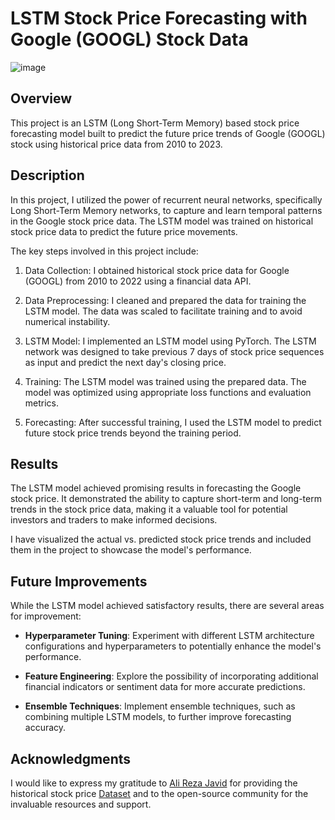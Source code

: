 # LSTM Stock Price Forecasting with Google (GOOGL) Stock Data

![image](https://github.com/Rajvira10/LSTM-GoogleStocks/assets/72084907/e1dd9287-3b59-40a9-ae7f-0adde84b927d)

## Overview

This project is an LSTM (Long Short-Term Memory) based stock price forecasting model built to predict the future price trends of Google (GOOGL) stock using historical price data from 2010 to 2023.

## Description

In this project, I utilized the power of recurrent neural networks, specifically Long Short-Term Memory networks, to capture and learn temporal patterns in the Google stock price data. The LSTM model was trained on historical stock price data to predict the future price movements.

The key steps involved in this project include:

1. Data Collection: I obtained historical stock price data for Google (GOOGL) from 2010 to 2022 using a financial data API.

2. Data Preprocessing: I cleaned and prepared the data for training the LSTM model. The data was scaled to facilitate training and to avoid numerical instability.

3. LSTM Model: I implemented an LSTM model using PyTorch. The LSTM network was designed to take previous 7 days of stock price sequences as input and predict the next day's closing price.

4. Training: The LSTM model was trained using the prepared data. The model was optimized using appropriate loss functions and evaluation metrics.

5. Forecasting: After successful training, I used the LSTM model to predict future stock price trends beyond the training period.

## Results

The LSTM model achieved promising results in forecasting the Google stock price. It demonstrated the ability to capture short-term and long-term trends in the stock price data, making it a valuable tool for potential investors and traders to make informed decisions.

I have visualized the actual vs. predicted stock price trends and included them in the project to showcase the model's performance.

## Future Improvements

While the LSTM model achieved satisfactory results, there are several areas for improvement:

- **Hyperparameter Tuning**: Experiment with different LSTM architecture configurations and hyperparameters to potentially enhance the model's performance.

- **Feature Engineering**: Explore the possibility of incorporating additional financial indicators or sentiment data for more accurate predictions.

- **Ensemble Techniques**: Implement ensemble techniques, such as combining multiple LSTM models, to further improve forecasting accuracy.

## Acknowledgments

I would like to express my gratitude to [Ali Reza Javid](https://www.kaggle.com/alirezajavid1999) for providing the historical stock price [Dataset](https://www.kaggle.com/datasets/alirezajavid1999/google-stock-2010-2023/code?datasetId=3570475) and to the open-source community for the invaluable resources and support.


